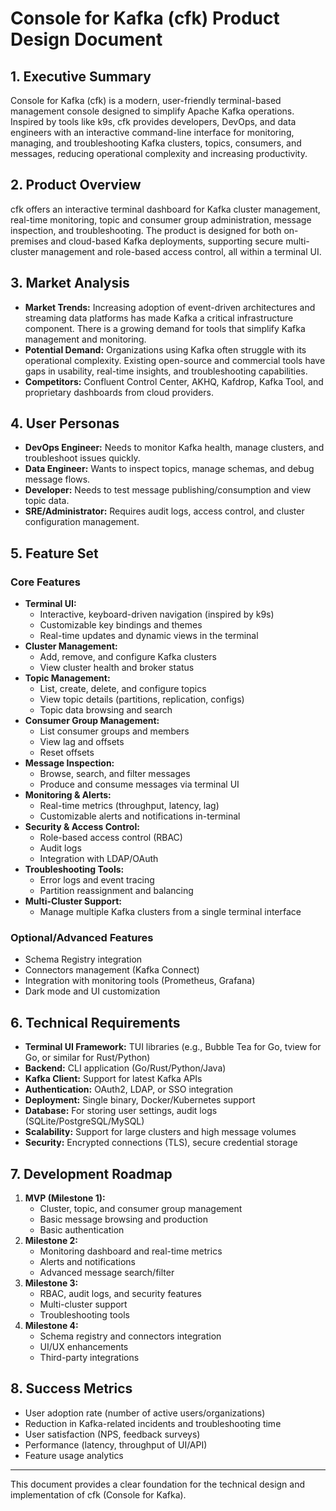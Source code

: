# Console for Kafka (cfk) Product Design Document

## 1. Executive Summary
Console for Kafka (cfk) is a modern, user-friendly terminal-based management console designed to simplify Apache Kafka operations. Inspired by tools like k9s, cfk provides developers, DevOps, and data engineers with an interactive command-line interface for monitoring, managing, and troubleshooting Kafka clusters, topics, consumers, and messages, reducing operational complexity and increasing productivity.

## 2. Product Overview
cfk offers an interactive terminal dashboard for Kafka cluster management, real-time monitoring, topic and consumer group administration, message inspection, and troubleshooting. The product is designed for both on-premises and cloud-based Kafka deployments, supporting secure multi-cluster management and role-based access control, all within a terminal UI.

## 3. Market Analysis
- **Market Trends:** Increasing adoption of event-driven architectures and streaming data platforms has made Kafka a critical infrastructure component. There is a growing demand for tools that simplify Kafka management and monitoring.
- **Potential Demand:** Organizations using Kafka often struggle with its operational complexity. Existing open-source and commercial tools have gaps in usability, real-time insights, and troubleshooting capabilities.
- **Competitors:** Confluent Control Center, AKHQ, Kafdrop, Kafka Tool, and proprietary dashboards from cloud providers.

## 4. User Personas
- **DevOps Engineer:** Needs to monitor Kafka health, manage clusters, and troubleshoot issues quickly.
- **Data Engineer:** Wants to inspect topics, manage schemas, and debug message flows.
- **Developer:** Needs to test message publishing/consumption and view topic data.
- **SRE/Administrator:** Requires audit logs, access control, and cluster configuration management.

## 5. Feature Set
### Core Features
- **Terminal UI:**
  - Interactive, keyboard-driven navigation (inspired by k9s)
  - Customizable key bindings and themes
  - Real-time updates and dynamic views in the terminal
- **Cluster Management:**
  - Add, remove, and configure Kafka clusters
  - View cluster health and broker status
- **Topic Management:**
  - List, create, delete, and configure topics
  - View topic details (partitions, replication, configs)
  - Topic data browsing and search
- **Consumer Group Management:**
  - List consumer groups and members
  - View lag and offsets
  - Reset offsets
- **Message Inspection:**
  - Browse, search, and filter messages
  - Produce and consume messages via terminal UI
- **Monitoring & Alerts:**
  - Real-time metrics (throughput, latency, lag)
  - Customizable alerts and notifications in-terminal
- **Security & Access Control:**
  - Role-based access control (RBAC)
  - Audit logs
  - Integration with LDAP/OAuth
- **Troubleshooting Tools:**
  - Error logs and event tracing
  - Partition reassignment and balancing
- **Multi-Cluster Support:**
  - Manage multiple Kafka clusters from a single terminal interface

### Optional/Advanced Features
- Schema Registry integration
- Connectors management (Kafka Connect)
- Integration with monitoring tools (Prometheus, Grafana)
- Dark mode and UI customization

## 6. Technical Requirements
- **Terminal UI Framework:** TUI libraries (e.g., Bubble Tea for Go, tview for Go, or similar for Rust/Python)
- **Backend:** CLI application (Go/Rust/Python/Java)
- **Kafka Client:** Support for latest Kafka APIs
- **Authentication:** OAuth2, LDAP, or SSO integration
- **Deployment:** Single binary, Docker/Kubernetes support
- **Database:** For storing user settings, audit logs (SQLite/PostgreSQL/MySQL)
- **Scalability:** Support for large clusters and high message volumes
- **Security:** Encrypted connections (TLS), secure credential storage

## 7. Development Roadmap
1. **MVP (Milestone 1):**
   - Cluster, topic, and consumer group management
   - Basic message browsing and production
   - Basic authentication
2. **Milestone 2:**
   - Monitoring dashboard and real-time metrics
   - Alerts and notifications
   - Advanced message search/filter
3. **Milestone 3:**
   - RBAC, audit logs, and security features
   - Multi-cluster support
   - Troubleshooting tools
4. **Milestone 4:**
   - Schema registry and connectors integration
   - UI/UX enhancements
   - Third-party integrations

## 8. Success Metrics
- User adoption rate (number of active users/organizations)
- Reduction in Kafka-related incidents and troubleshooting time
- User satisfaction (NPS, feedback surveys)
- Performance (latency, throughput of UI/API)
- Feature usage analytics

---
This document provides a clear foundation for the technical design and implementation of cfk (Console for Kafka).